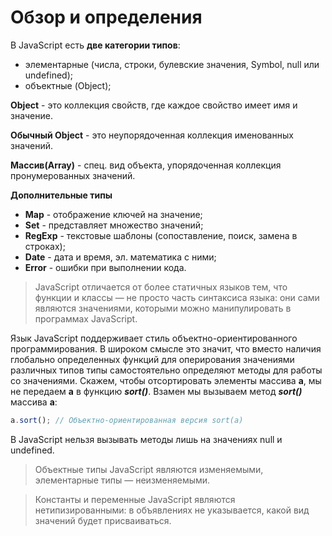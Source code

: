 # Обзор и определения
 В JavaScript есть **две категории типов**:

 - элементарные (числа, строки, булевские значения, Symbol, null или undefined);
 - объектные (Object);

 **Object** - это коллекция свойств, где каждое свойство имеет имя и значение. 

 **Обычный Object** - это неупорядоченная коллекция именованных значений.
 
 **Массив(Array)** - спец. вид объекта, упорядоченная коллекция пронумерованных значений.

**Дополнительные типы**

- **Map** - отображение ключей на значение;
- **Set** - представляет множество значений;
- **RegExp** - текстовые шаблоны (сопоставление, поиск, замена в строках);
- **Date** - дата и время, эл. математика с ними;
- **Error** - ошибки при выполнении кода.

> JavaScript отличается от более статичных языков тем, что функции и классы — не просто часть синтаксиса языка: они сами являются значениями, которыми можно манипулировать в программах JavaScript.

Язык JavaScript поддерживает стиль объектно-ориентированного программирования. В широком смысле это значит, что вместо наличия глобально определенных функций для оперирования значениями различных типов типы самостоятельно определяют методы для работы со значениями. Скажем, чтобы отсортировать элементы массива **а**, мы не передаем **а** в функцию _**sort()**_. Взамен мы вызываем метод _**sort()**_ массива **а**:
```javascript
a.sort(); // Объектно-ориентированная версия sort(а)
```
В JavaScript нельзя вызывать методы лишь на значениях null и undefined.

> Объектные типы JavaScript являются изменяемыми, элементарные типы — неизменяемыми.

> Константы и переменные JavaScript являются нетипизированными: в объявлениях не указывается, какой вид значений будет присваиваться.

